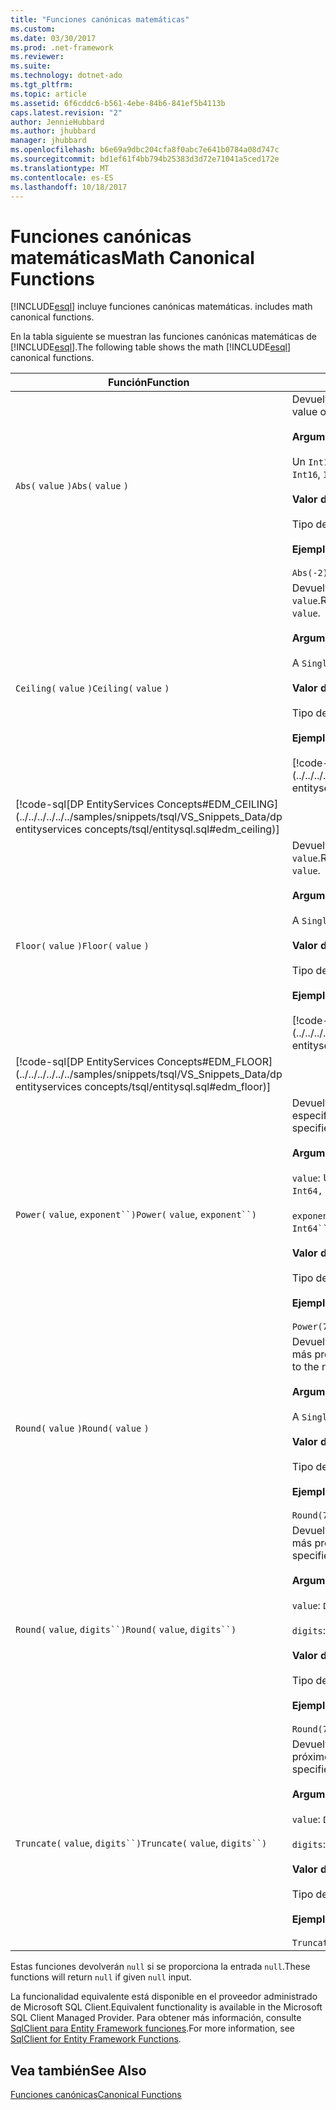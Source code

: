 ```yaml
---
title: "Funciones canónicas matemáticas"
ms.custom: 
ms.date: 03/30/2017
ms.prod: .net-framework
ms.reviewer: 
ms.suite: 
ms.technology: dotnet-ado
ms.tgt_pltfrm: 
ms.topic: article
ms.assetid: 6f6cddc6-b561-4ebe-84b6-841ef5b4113b
caps.latest.revision: "2"
author: JennieHubbard
ms.author: jhubbard
manager: jhubbard
ms.openlocfilehash: b6e69a9dbc204cfa8f0abc7e641b0784a08d747c
ms.sourcegitcommit: bd1ef61f4bb794b25383d3d72e71041a5ced172e
ms.translationtype: MT
ms.contentlocale: es-ES
ms.lasthandoff: 10/18/2017
---
```

# <a name="math-canonical-functions"></a><span data-ttu-id="3b566-102">Funciones canónicas matemáticas</span><span class="sxs-lookup"><span data-stu-id="3b566-102">Math Canonical Functions</span></span>
[!INCLUDE[esql](../../../../../../includes/esql-md.md)]<span data-ttu-id="3b566-103"> incluye funciones canónicas matemáticas.</span><span class="sxs-lookup"><span data-stu-id="3b566-103"> includes math canonical functions.</span></span>  
  
 <span data-ttu-id="3b566-104">En la tabla siguiente se muestran las funciones canónicas matemáticas de [!INCLUDE[esql](../../../../../../includes/esql-md.md)].</span><span class="sxs-lookup"><span data-stu-id="3b566-104">The following table shows the math [!INCLUDE[esql](../../../../../../includes/esql-md.md)] canonical functions.</span></span>  
  
|<span data-ttu-id="3b566-105">Función</span><span class="sxs-lookup"><span data-stu-id="3b566-105">Function</span></span>|<span data-ttu-id="3b566-106">Descripción</span><span class="sxs-lookup"><span data-stu-id="3b566-106">Description</span></span>|  
|--------------|-----------------|  
|<span data-ttu-id="3b566-107">`Abs(` `value` `)`</span><span class="sxs-lookup"><span data-stu-id="3b566-107">`Abs(` `value` `)`</span></span>|<span data-ttu-id="3b566-108">Devuelve el valor absoluto de `value`.</span><span class="sxs-lookup"><span data-stu-id="3b566-108">Returns the absolute value of `value`.</span></span><br /><br /> <span data-ttu-id="3b566-109">**Argumentos**</span><span class="sxs-lookup"><span data-stu-id="3b566-109">**Arguments**</span></span><br /><br /> <span data-ttu-id="3b566-110">Un `Int16`, `Int32`, `Int64`, `Byte`, `Single`, `Double`, y `Decimal`.</span><span class="sxs-lookup"><span data-stu-id="3b566-110">An `Int16`, `Int32`, `Int64`, `Byte`, `Single`, `Double`, and `Decimal`.</span></span><br /><br /> <span data-ttu-id="3b566-111">**Valor devuelto**</span><span class="sxs-lookup"><span data-stu-id="3b566-111">**Return Value**</span></span><br /><br /> <span data-ttu-id="3b566-112">Tipo de `value`.</span><span class="sxs-lookup"><span data-stu-id="3b566-112">The type of `value`.</span></span><br /><br /> <span data-ttu-id="3b566-113">**Ejemplo**</span><span class="sxs-lookup"><span data-stu-id="3b566-113">**Example**</span></span><br /><br /> `Abs(-2)`|  
|<span data-ttu-id="3b566-114">`Ceiling(` `value` `)`</span><span class="sxs-lookup"><span data-stu-id="3b566-114">`Ceiling(` `value` `)`</span></span>|<span data-ttu-id="3b566-115">Devuelve el menor entero que es mayor o igual que `value`.</span><span class="sxs-lookup"><span data-stu-id="3b566-115">Returns the smallest integer that is not less than `value`.</span></span><br /><br /> <span data-ttu-id="3b566-116">**Argumentos**</span><span class="sxs-lookup"><span data-stu-id="3b566-116">**Arguments**</span></span><br /><br /> <span data-ttu-id="3b566-117">A `Single`, `Double`, y `Decimal`.</span><span class="sxs-lookup"><span data-stu-id="3b566-117">A `Single`, `Double`, and `Decimal`.</span></span><br /><br /> <span data-ttu-id="3b566-118">**Valor devuelto**</span><span class="sxs-lookup"><span data-stu-id="3b566-118">**Return Value**</span></span><br /><br /> <span data-ttu-id="3b566-119">Tipo de `value`.</span><span class="sxs-lookup"><span data-stu-id="3b566-119">The type of `value`.</span></span><br /><br /> <span data-ttu-id="3b566-120">**Ejemplo**</span><span class="sxs-lookup"><span data-stu-id="3b566-120">**Example**</span></span><br /><br /> [!code-csharp[DP EntityServices Concepts#EDM_CEILING](../../../../../../samples/snippets/csharp/VS_Snippets_Data/dp entityservices concepts/cs/entitysql.cs#edm_ceiling)]
 [!code-sql[DP EntityServices Concepts#EDM_CEILING](../../../../../../samples/snippets/tsql/VS_Snippets_Data/dp entityservices concepts/tsql/entitysql.sql#edm_ceiling)]|  
|<span data-ttu-id="3b566-121">`Floor(` `value` `)`</span><span class="sxs-lookup"><span data-stu-id="3b566-121">`Floor(` `value` `)`</span></span>|<span data-ttu-id="3b566-122">Devuelve el mayor entero que es menor o igual que `value`.</span><span class="sxs-lookup"><span data-stu-id="3b566-122">Returns the largest integer that is not greater than `value`.</span></span><br /><br /> <span data-ttu-id="3b566-123">**Argumentos**</span><span class="sxs-lookup"><span data-stu-id="3b566-123">**Arguments**</span></span><br /><br /> <span data-ttu-id="3b566-124">A `Single`, `Double`, y `Decimal`.</span><span class="sxs-lookup"><span data-stu-id="3b566-124">A `Single`, `Double`, and `Decimal`.</span></span><br /><br /> <span data-ttu-id="3b566-125">**Valor devuelto**</span><span class="sxs-lookup"><span data-stu-id="3b566-125">**Return Value**</span></span><br /><br /> <span data-ttu-id="3b566-126">Tipo de `value`.</span><span class="sxs-lookup"><span data-stu-id="3b566-126">The type of `value`.</span></span><br /><br /> <span data-ttu-id="3b566-127">**Ejemplo**</span><span class="sxs-lookup"><span data-stu-id="3b566-127">**Example**</span></span><br /><br /> [!code-csharp[DP EntityServices Concepts#EDM_FLOOR](../../../../../../samples/snippets/csharp/VS_Snippets_Data/dp entityservices concepts/cs/entitysql.cs#edm_floor)]
 [!code-sql[DP EntityServices Concepts#EDM_FLOOR](../../../../../../samples/snippets/tsql/VS_Snippets_Data/dp entityservices concepts/tsql/entitysql.sql#edm_floor)]|  
|<span data-ttu-id="3b566-128">`Power(` `value`, `exponent``)`</span><span class="sxs-lookup"><span data-stu-id="3b566-128">`Power(` `value`, `exponent``)`</span></span>|<span data-ttu-id="3b566-129">Devuelve el resultado del `value` especificado al `exponent` especificado.</span><span class="sxs-lookup"><span data-stu-id="3b566-129">Returns the result of the specified `value` to the specified `exponent`.</span></span><br /><br /> <span data-ttu-id="3b566-130">**Argumentos**</span><span class="sxs-lookup"><span data-stu-id="3b566-130">**Arguments**</span></span><br /><br /> <span data-ttu-id="3b566-131">`value`: Un `Int32, Int64, Double`, o `Decimal`.</span><span class="sxs-lookup"><span data-stu-id="3b566-131">`value`: An `Int32, Int64, Double`, or `Decimal`.</span></span><br /><br /> <span data-ttu-id="3b566-132">`exponent`: Un `Int64``, Double`, o `Decimal`.</span><span class="sxs-lookup"><span data-stu-id="3b566-132">`exponent`: An `Int64``, Double`, or `Decimal`.</span></span><br /><br /> <span data-ttu-id="3b566-133">**Valor devuelto**</span><span class="sxs-lookup"><span data-stu-id="3b566-133">**Return Value**</span></span><br /><br /> <span data-ttu-id="3b566-134">Tipo de `value`.</span><span class="sxs-lookup"><span data-stu-id="3b566-134">The type of `value`.</span></span><br /><br /> <span data-ttu-id="3b566-135">**Ejemplo**</span><span class="sxs-lookup"><span data-stu-id="3b566-135">**Example**</span></span><br /><br /> `Power(748.58,2)`|  
|<span data-ttu-id="3b566-136">`Round(` `value` `)`</span><span class="sxs-lookup"><span data-stu-id="3b566-136">`Round(` `value` `)`</span></span>|<span data-ttu-id="3b566-137">Devuelve la parte entera de `value`, redondeada al entero más próximo.</span><span class="sxs-lookup"><span data-stu-id="3b566-137">Returns the integer portion of `value`, rounded to the nearest integer.</span></span><br /><br /> <span data-ttu-id="3b566-138">**Argumentos**</span><span class="sxs-lookup"><span data-stu-id="3b566-138">**Arguments**</span></span><br /><br /> <span data-ttu-id="3b566-139">A `Single`, `Double`, y `Decimal`.</span><span class="sxs-lookup"><span data-stu-id="3b566-139">A `Single`, `Double`, and `Decimal`.</span></span><br /><br /> <span data-ttu-id="3b566-140">**Valor devuelto**</span><span class="sxs-lookup"><span data-stu-id="3b566-140">**Return Value**</span></span><br /><br /> <span data-ttu-id="3b566-141">Tipo de `value`.</span><span class="sxs-lookup"><span data-stu-id="3b566-141">The type of `value`.</span></span><br /><br /> <span data-ttu-id="3b566-142">**Ejemplo**</span><span class="sxs-lookup"><span data-stu-id="3b566-142">**Example**</span></span><br /><br /> `Round(748.58)`|  
|<span data-ttu-id="3b566-143">`Round(` `value`, `digits``)`</span><span class="sxs-lookup"><span data-stu-id="3b566-143">`Round(` `value`, `digits``)`</span></span>|<span data-ttu-id="3b566-144">Devuelve `value`, redondeado a los `digits` especificados más próximos.</span><span class="sxs-lookup"><span data-stu-id="3b566-144">Returns the `value`, rounded to the nearest specified `digits`.</span></span><br /><br /> <span data-ttu-id="3b566-145">**Argumentos**</span><span class="sxs-lookup"><span data-stu-id="3b566-145">**Arguments**</span></span><br /><br /> <span data-ttu-id="3b566-146">`value`: `Double` o `Decimal`.</span><span class="sxs-lookup"><span data-stu-id="3b566-146">`value`: `Double` or `Decimal`.</span></span><br /><br /> <span data-ttu-id="3b566-147">`digits`: `Int16` o `Int32`.</span><span class="sxs-lookup"><span data-stu-id="3b566-147">`digits`: `Int16` or `Int32`.</span></span><br /><br /> <span data-ttu-id="3b566-148">**Valor devuelto**</span><span class="sxs-lookup"><span data-stu-id="3b566-148">**Return Value**</span></span><br /><br /> <span data-ttu-id="3b566-149">Tipo de `value`.</span><span class="sxs-lookup"><span data-stu-id="3b566-149">The type of `value`.</span></span><br /><br /> <span data-ttu-id="3b566-150">**Ejemplo**</span><span class="sxs-lookup"><span data-stu-id="3b566-150">**Example**</span></span><br /><br /> `Round(748.58,1)`|  
|<span data-ttu-id="3b566-151">`Truncate(` `value`, `digits``)`</span><span class="sxs-lookup"><span data-stu-id="3b566-151">`Truncate(` `value`, `digits``)`</span></span>|<span data-ttu-id="3b566-152">Devuelve `value`, truncado a los `digits` especificados más próximos.</span><span class="sxs-lookup"><span data-stu-id="3b566-152">Returns the `value`, truncated to the nearest specified `digits`.</span></span><br /><br /> <span data-ttu-id="3b566-153">**Argumentos**</span><span class="sxs-lookup"><span data-stu-id="3b566-153">**Arguments**</span></span><br /><br /> <span data-ttu-id="3b566-154">`value`: `Double` o `Decimal`.</span><span class="sxs-lookup"><span data-stu-id="3b566-154">`value`: `Double` or `Decimal`.</span></span><br /><br /> <span data-ttu-id="3b566-155">`digits`: `Int16` o `Int32`.</span><span class="sxs-lookup"><span data-stu-id="3b566-155">`digits`: `Int16` or `Int32`.</span></span><br /><br /> <span data-ttu-id="3b566-156">**Valor devuelto**</span><span class="sxs-lookup"><span data-stu-id="3b566-156">**Return Value**</span></span><br /><br /> <span data-ttu-id="3b566-157">Tipo de `value`.</span><span class="sxs-lookup"><span data-stu-id="3b566-157">The type of `value`.</span></span><br /><br /> <span data-ttu-id="3b566-158">**Ejemplo**</span><span class="sxs-lookup"><span data-stu-id="3b566-158">**Example**</span></span><br /><br /> `Truncate(748.58,1)`|  
  
 <span data-ttu-id="3b566-159">Estas funciones devolverán `null` si se proporciona la entrada `null`.</span><span class="sxs-lookup"><span data-stu-id="3b566-159">These functions will return `null` if given `null` input.</span></span>  
  
 <span data-ttu-id="3b566-160">La funcionalidad equivalente está disponible en el proveedor administrado de Microsoft SQL Client.</span><span class="sxs-lookup"><span data-stu-id="3b566-160">Equivalent functionality is available in the Microsoft SQL Client Managed Provider.</span></span> <span data-ttu-id="3b566-161">Para obtener más información, consulte [SqlClient para Entity Framework funciones](../../../../../../docs/framework/data/adonet/ef/sqlclient-for-ef-functions.md).</span><span class="sxs-lookup"><span data-stu-id="3b566-161">For more information, see [SqlClient for Entity Framework Functions](../../../../../../docs/framework/data/adonet/ef/sqlclient-for-ef-functions.md).</span></span>  
  
## <a name="see-also"></a><span data-ttu-id="3b566-162">Vea también</span><span class="sxs-lookup"><span data-stu-id="3b566-162">See Also</span></span>  
 [<span data-ttu-id="3b566-163">Funciones canónicas</span><span class="sxs-lookup"><span data-stu-id="3b566-163">Canonical Functions</span></span>](../../../../../../docs/framework/data/adonet/ef/language-reference/canonical-functions.md)
